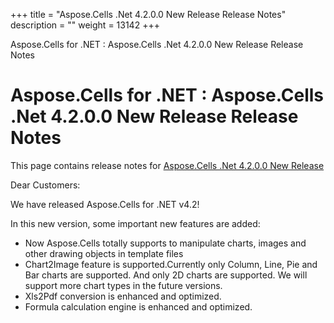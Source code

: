 +++
title = "Aspose.Cells .Net 4.2.0.0 New Release Release Notes" 
description = "" 
weight = 13142 
+++

Aspose.Cells for .NET : Aspose.Cells .Net 4.2.0.0 New Release Release Notes  

# Aspose.Cells for .NET : Aspose.Cells .Net 4.2.0.0 New Release Release Notes


This page contains release notes for [Aspose.Cells .Net 4.2.0.0 New Release](http://www.aspose.com/downloads/cells/net/new-releases/aspose.cells-.net-4.2.0.0-new-release/)

Dear Customers:

We have released Aspose.Cells for .NET v4.2!

In this new version, some important new features are added:

*   Now Aspose.Cells totally supports to manipulate charts, images and other drawing objects in template files
*   Chart2Image feature is supported.Currently only Column, Line, Pie and Bar charts are supported. And only 2D charts are supported. We will support more chart types in the future versions.
*   Xls2Pdf conversion is enhanced and optimized.
*   Formula calculation engine is enhanced and optimized.

